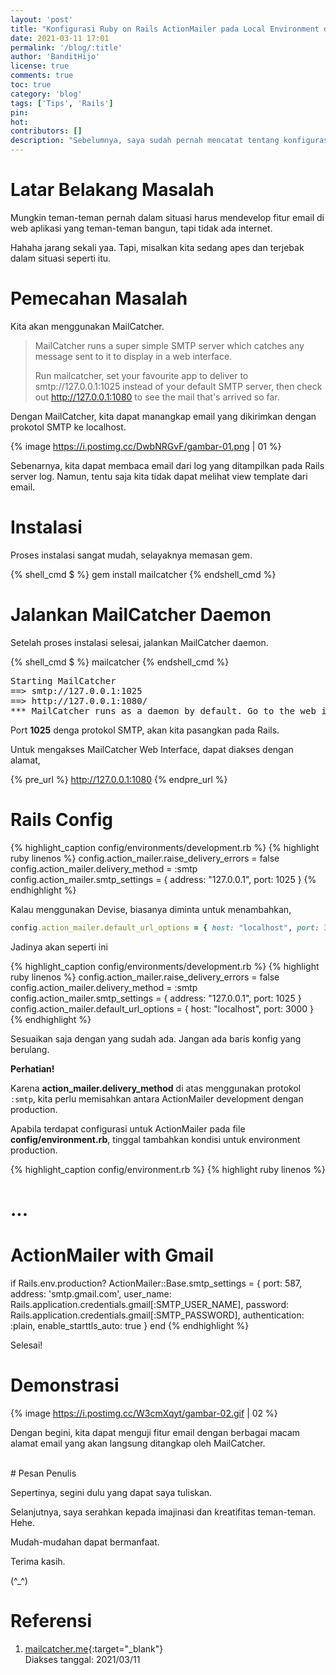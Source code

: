 ```yaml
---
layout: 'post'
title: "Konfigurasi Ruby on Rails ActionMailer pada Local Environment dengan MailCatcher"
date: 2021-03-11 17:01
permalink: '/blog/:title'
author: 'BanditHijo'
license: true
comments: true
toc: true
category: 'blog'
tags: ['Tips', 'Rails']
pin:
hot:
contributors: []
description: "Sebelumnya, saya sudah pernah mencatat tentang konfigurasi ActionMailer dengan memanfaatkan Gmail SMTP protokol untuk mengirimkan email confirmation. Untuk testing di lokal, kita dapat memanfaatkan tools MailCatcher."
---
```


# Latar Belakang Masalah

Mungkin teman-teman pernah dalam situasi harus mendevelop fitur email di web aplikasi yang teman-teman bangun, tapi tidak ada internet.

Hahaha jarang sekali yaa. Tapi, misalkan kita sedang apes dan terjebak dalam situasi seperti itu.

# Pemecahan Masalah

Kita akan menggunakan MailCatcher.

> MailCatcher runs a super simple SMTP server which catches any message sent to it to display in a web interface.
>
> Run mailcatcher, set your favourite app to deliver to smtp://127.0.0.1:1025 instead of your default SMTP server, then check out http://127.0.0.1:1080 to see the mail that's arrived so far.

Dengan MailCatcher, kita dapat manangkap email yang dikirimkan dengan prokotol SMTP ke localhost.

{% image https://i.postimg.cc/DwbNRGvF/gambar-01.png | 01 %}

Sebenarnya, kita dapat membaca email dari log yang ditampilkan pada Rails server log. Namun, tentu saja kita tidak dapat melihat view template dari email.

# Instalasi

Proses instalasi sangat mudah, selayaknya memasan gem.

{% shell_cmd $ %}
gem install mailcatcher
{% endshell_cmd %}

# Jalankan MailCatcher Daemon

Setelah proses instalasi selesai, jalankan MailCatcher daemon.

{% shell_cmd $ %}
mailcatcher
{% endshell_cmd %}

<pre>
Starting MailCatcher
==> smtp://127.0.0.1:1025
==> http://127.0.0.1:1080/
*** MailCatcher runs as a daemon by default. Go to the web interface to quit.
</pre>

Port **1025** denga protokol SMTP, akan kita pasangkan pada Rails.

Untuk mengakses MailCatcher Web Interface, dapat diakses dengan alamat,

{% pre_url %}
http://127.0.0.1:1080
{% endpre_url %}

# Rails Config

{% highlight_caption config/environments/development.rb %}
{% highlight ruby linenos %}
config.action_mailer.raise_delivery_errors = false
config.action_mailer.delivery_method = :smtp
config.action_mailer.smtp_settings = { address: "127.0.0.1", port: 1025 }
{% endhighlight %}

Kalau menggunakan Devise, biasanya diminta untuk menambahkan,

```ruby
config.action_mailer.default_url_options = { host: "localhost", port: 3000 }
```

Jadinya akan seperti ini

{% highlight_caption config/environments/development.rb %}
{% highlight ruby linenos %}
config.action_mailer.raise_delivery_errors = false
config.action_mailer.delivery_method = :smtp
config.action_mailer.smtp_settings = { address: "127.0.0.1", port: 1025 }
config.action_mailer.default_url_options = { host: "localhost", port: 3000 }
{% endhighlight %}

Sesuaikan saja dengan yang sudah ada. Jangan ada baris konfig yang berulang.

**Perhatian!**

Karena **action_mailer.delivery_method** di atas menggunakan protokol `:smtp`, kita perlu memisahkan antara ActionMailer development dengan production.

Apabila terdapat configurasi untuk ActionMailer pada file **config/environment.rb**, tinggal tambahkan kondisi untuk environment production.

{% highlight_caption config/environment.rb %}
{% highlight ruby linenos %}
# ...

# ActionMailer with Gmail
if Rails.env.production?
  ActionMailer::Base.smtp_settings = {
    port:                 587,
    address:              'smtp.gmail.com',
    user_name:            Rails.application.credentials.gmail[:SMTP_USER_NAME],
    password:             Rails.application.credentials.gmail[:SMTP_PASSWORD],
    authentication:       :plain,
    enable_starttls_auto: true
  }
end
{% endhighlight %}

Selesai!


# Demonstrasi

{% image https://i.postimg.cc/W3cmXqyt/gambar-02.gif | 02 %}

Dengan begini, kita dapat menguji fitur email dengan berbagai macam alamat email yang akan langsung ditangkap oleh MailCatcher.


<br>
# Pesan Penulis

Sepertinya, segini dulu yang dapat saya tuliskan.

Selanjutnya, saya serahkan kepada imajinasi dan kreatifitas teman-teman. Hehe.

Mudah-mudahan dapat bermanfaat.

Terima kasih.

(^_^)




# Referensi

1. [mailcatcher.me](https://mailcatcher.me/){:target="_blank"}
<br>Diakses tanggal: 2021/03/11
